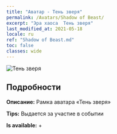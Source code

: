 ```yaml
---
title: "Аватар - Тень зверя"
permalink: /Avatars/Shadow of Beast/
excerpt: "Эра хаоса  Тень зверя"
last_modified_at: 2021-05-18
locale: ru
ref: "Shadow of Beast.md"
toc: false
classes: wide
---
```

 ![Тень зверя](/images/a/avatarFrame_79.png)

## Подробности

 **Описание:** Рамка аватара «Тень зверя» 

 **Tips:** Выдается за участие в событии 

 **Is available:**  + 

